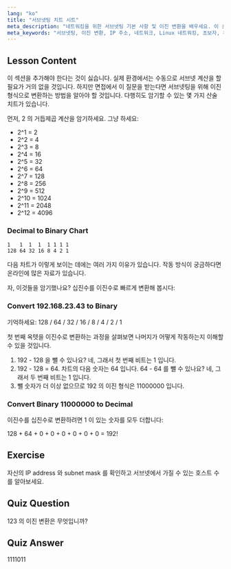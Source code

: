 ```yaml
---
lang: "ko"
title: "서브넷팅 치트 시트"
meta_description: "네트워킹을 위한 서브넷팅 기본 사항 및 이진 변환을 배우세요. 이 초보자 친화적인 가이드를 통해 IP 주소와 서브넷 마스크를 이해하세요. 지금 학습을 시작하세요!"
meta_keywords: "서브넷팅, 이진 변환, IP 주소, 네트워크, Linux 네트워킹, 초보자, 튜토리얼, 가이드"
---
```


## Lesson Content

이 섹션을 추가해야 한다는 것이 싫습니다. 실제 환경에서는 수동으로 서브넷 계산을 할 필요가 거의 없을 것입니다. 하지만 면접에서 이 질문을 받는다면 서브넷팅을 위해 이진 형식으로 변환하는 방법을 알아야 할 것입니다. 다행히도 암기할 수 있는 몇 가지 산술 치트가 있습니다.

먼저, 2 의 거듭제곱 계산을 암기하세요. 그냥 하세요:

- 2^1 = 2
- 2^2 = 4
- 2^3 = 8
- 2^4 = 16
- 2^5 = 32
- 2^6 = 64
- 2^7 = 128
- 2^8 = 256
- 2^9 = 512
- 2^10 = 1024
- 2^11 = 2048
- 2^12 = 4096

### Decimal to Binary Chart

```plaintext
1   1  1  1  1 1 1 1
128 64 32 16 8 4 2 1
```

다음 차트가 이렇게 보이는 데에는 여러 가지 이유가 있습니다. 작동 방식이 궁금하다면 온라인에 많은 자료가 있습니다.

자, 이것들을 암기했나요? 십진수를 이진수로 빠르게 변환해 봅시다:

### Convert 192.168.23.43 to Binary

기억하세요: 128 / 64 / 32 / 16 / 8 / 4 / 2 / 1

첫 번째 옥텟을 이진수로 변환하는 과정을 살펴보면 나머지가 어떻게 작동하는지 이해할 수 있을 것입니다.

1. 192 - 128 을 뺄 수 있나요? 네, 그래서 첫 번째 비트는 1 입니다.
2. 192 - 128 = 64. 차트의 다음 숫자는 64 입니다. 64 - 64 를 뺄 수 있나요? 네, 그래서 두 번째 비트는 1 입니다.
3. 뺄 숫자가 더 이상 없으므로 192 의 이진 형식은 11000000 입니다.

### Convert Binary 11000000 to Decimal

이진수를 십진수로 변환하려면 1 이 있는 숫자를 모두 더합니다:

128 + 64 + 0 + 0 + 0 + 0 + 0 + 0 = 192!

## Exercise

자신의 IP address 와 subnet mask 를 확인하고 서브넷에서 가질 수 있는 호스트 수를 알아보세요.

## Quiz Question

123 의 이진 변환은 무엇입니까?

## Quiz Answer

1111011
